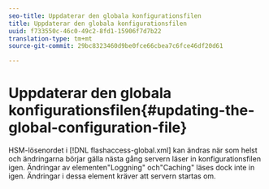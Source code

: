 ```yaml
---
seo-title: Uppdaterar den globala konfigurationsfilen
title: Uppdaterar den globala konfigurationsfilen
uuid: f733550c-46c0-49c2-8fd1-15906f7d7b22
translation-type: tm+mt
source-git-commit: 29bc8323460d9be0fce66cbea7c6fce46df20d61

---
```



# Uppdaterar den globala konfigurationsfilen{#updating-the-global-configuration-file}

HSM-lösenordet i [!DNL flashaccess-global.xml] kan ändras när som helst och ändringarna börjar gälla nästa gång servern läser in konfigurationsfilen igen. Ändringar av elementen&quot;Loggning&quot; och&quot;Caching&quot; läses dock inte in igen. Ändringar i dessa element kräver att servern startas om.
